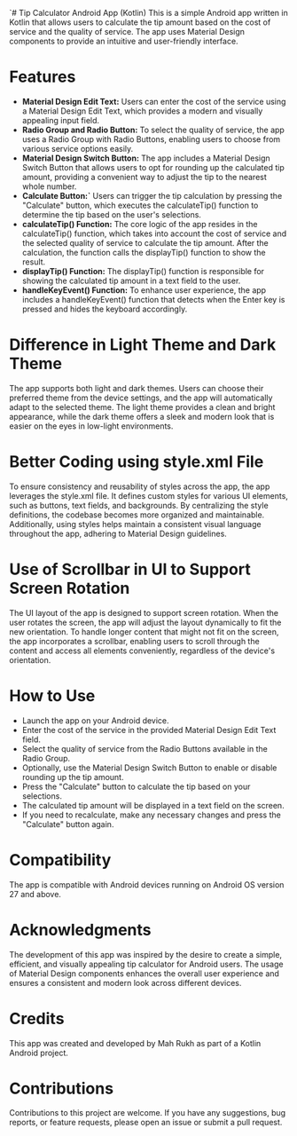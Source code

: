 `# Tip Calculator Android App (Kotlin)
This is a simple Android app written in Kotlin that allows users to calculate the tip amount based on the cost of service and the quality of service. The app uses Material Design components to provide an intuitive and user-friendly interface.

# Features
- **Material Design Edit Text:**
Users can enter the cost of the service using a Material Design Edit Text, which provides a modern and visually appealing input field.
- **Radio Group and Radio Button:**
To select the quality of service, the app uses a Radio Group with Radio Buttons, enabling users to choose from various service options easily.
- **Material Design Switch Button:**
  The app includes a Material Design Switch Button that allows users to opt for rounding up the calculated tip amount, providing a convenient way to adjust the tip to the nearest whole number.
- **Calculate Button:`**
  Users can trigger the tip calculation by pressing the "Calculate" button, which executes the calculateTip() function to determine the tip based on the user's selections.
- **calculateTip() Function:**
  The core logic of the app resides in the calculateTip() function, which takes into account the cost of service and the selected quality of service to calculate the tip amount. After the calculation, the function calls the displayTip() function to show the result.
- **displayTip() Function:**
  The displayTip() function is responsible for showing the calculated tip amount in a text field to the user.
- **handleKeyEvent() Function:**
  To enhance user experience, the app includes a handleKeyEvent() function that detects when the Enter key is pressed and hides the keyboard accordingly.

# Difference in Light Theme and Dark Theme
The app supports both light and dark themes. Users can choose their preferred theme from the device settings, and the app will automatically adapt to the selected theme. The light theme provides a clean and bright appearance, while the dark theme offers a sleek and modern look that is easier on the eyes in low-light environments.

# Better Coding using style.xml File
To ensure consistency and reusability of styles across the app, the app leverages the style.xml file. It defines custom styles for various UI elements, such as buttons, text fields, and backgrounds. By centralizing the style definitions, the codebase becomes more organized and maintainable. Additionally, using styles helps maintain a consistent visual language throughout the app, adhering to Material Design guidelines.

# Use of Scrollbar in UI to Support Screen Rotation
The UI layout of the app is designed to support screen rotation. When the user rotates the screen, the app will adjust the layout dynamically to fit the new orientation. To handle longer content that might not fit on the screen, the app incorporates a scrollbar, enabling users to scroll through the content and access all elements conveniently, regardless of the device's orientation.

# How to Use
- Launch the app on your Android device.
- Enter the cost of the service in the provided Material Design Edit Text field.
- Select the quality of service from the Radio Buttons available in the Radio Group.
- Optionally, use the Material Design Switch Button to enable or disable rounding up the tip amount.
- Press the "Calculate" button to calculate the tip based on your selections.
- The calculated tip amount will be displayed in a text field on the screen.
- If you need to recalculate, make any necessary changes and press the "Calculate" button again.

# Compatibility
The app is compatible with Android devices running on Android OS version 27 and above.

# Acknowledgments
The development of this app was inspired by the desire to create a simple, efficient, and visually appealing tip calculator for Android users. The usage of Material Design components enhances the overall user experience and ensures a consistent and modern look across different devices.

# Credits
This app was created and developed by Mah Rukh as part of a Kotlin Android project.

# Contributions
Contributions to this project are welcome. If you have any suggestions, bug reports, or feature requests, please open an issue or submit a pull request.
